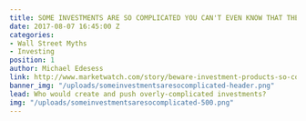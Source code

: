 ```yaml
---
title: SOME INVESTMENTS ARE SO COMPLICATED YOU CAN'T EVEN KNOW THAT THEY ARE BAD
date: 2017-08-07 16:45:00 Z
categories:
- Wall Street Myths
- Investing
position: 1
author: Michael Edesess
link: http://www.marketwatch.com/story/beware-investment-products-so-complicated-its-hard-to-even-tell-if-theyre-bad-2017-08-07
banner_img: "/uploads/someinvestmentsaresocomplicated-header.png"
lead: Who would create and push overly-complicated investments?
img: "/uploads/someinvestmentsaresocomplicated-500.png"
---
```


